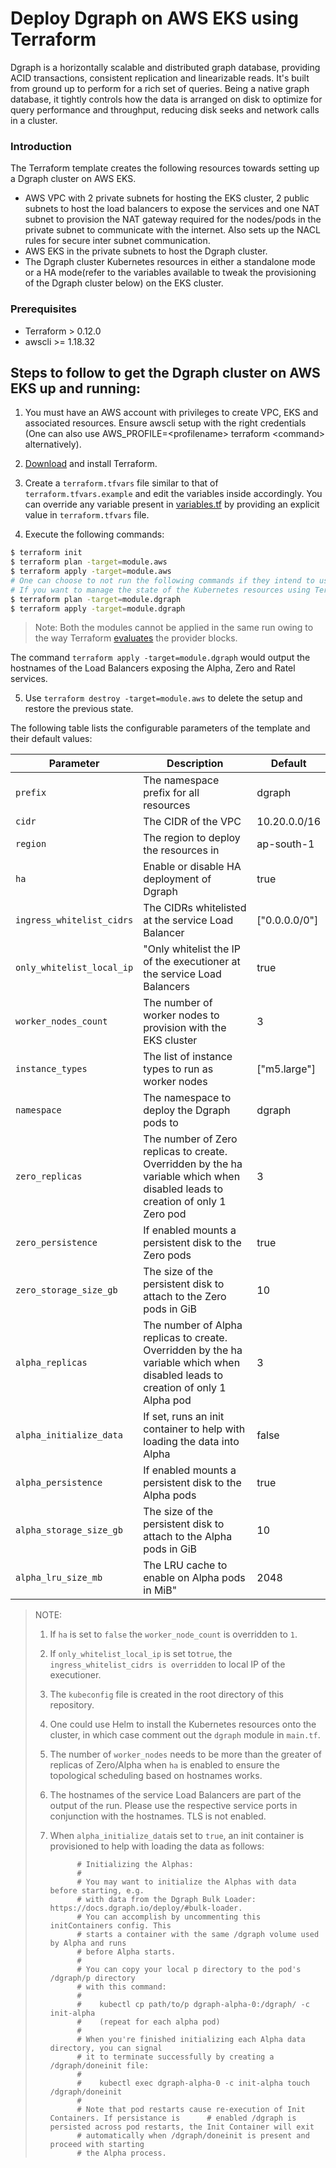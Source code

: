 # Deploy Dgraph on AWS EKS using Terraform

Dgraph is a horizontally scalable and distributed graph database, providing ACID transactions,
consistent replication and linearizable reads. It's built from ground up to perform for a rich set
of queries. Being a native graph database, it tightly controls how the data is arranged on disk to
optimize for query performance and throughput, reducing disk seeks and network calls in a cluster.

### Introduction

The Terraform template creates the following resources towards setting up a Dgraph cluster on AWS EKS.

- AWS VPC with 2 private subnets for hosting the EKS cluster, 2 public subnets to host the load balancers to expose the services and one NAT subnet to provision the NAT gateway required for the nodes/pods in the private subnet to communicate with the internet. Also sets up the NACL rules for secure inter subnet communication.
- AWS EKS in the private subnets to host the Dgraph cluster.
- The Dgraph cluster Kubernetes resources in either a standalone mode or a HA mode(refer to the variables available to tweak the provisioning of the Dgraph cluster below) on the EKS cluster.

### Prerequisites

- Terraform > 0.12.0
- awscli >= 1.18.32

## Steps to follow to get the Dgraph cluster on AWS EKS up and running:

1. You must have an AWS account with privileges to create VPC, EKS and associated resources. Ensure awscli setup with the right credentials (One can also use AWS_PROFILE=\<profilename\> terraform \<command\> alternatively).

2. [Download](https://terraform.io/downloads.html) and install Terraform.

3. Create a `terraform.tfvars` file similar to that of `terraform.tfvars.example` and edit the variables inside accordingly.
   You can override any variable present in [variables.tf](./variables.tf) by providing an explicit value in `terraform.tfvars` file.

4. Execute the following commands:

```sh
$ terraform init
$ terraform plan -target=module.aws
$ terraform apply -target=module.aws
# One can choose to not run the following commands if they intend to use Helm to provision their resources on the Kubernetes cluster
# If you want to manage the state of the Kubernetes resources using Terraform, run the following commands as well
$ terraform plan -target=module.dgraph
$ terraform apply -target=module.dgraph
```

> Note: Both the modules cannot be applied in the same run owing to the way Terraform [evaluates](https://www.terraform.io/docs/providers/kubernetes/index.html#stacking-with-managed-kubernetes-cluster-resources) the provider blocks.

The command `terraform apply -target=module.dgraph` would output the hostnames of the Load Balancers exposing the Alpha, Zero and Ratel services. 

5. Use `terraform destroy -target=module.aws` to delete the setup and restore the previous state.



The following table lists the configurable parameters of the template and their default values:

| Parameter                 | Description                                                  | Default       |
| ------------------------- | ------------------------------------------------------------ | ------------- |
| `prefix`                  | The namespace prefix for all resources                       | dgraph        |
| `cidr`                    | The CIDR of the VPC                                          | 10.20.0.0/16  |
| `region`                  | The region to deploy the resources in                        | ap-south-1    |
| `ha`                      | Enable or disable HA deployment of Dgraph                    | true          |
| `ingress_whitelist_cidrs` | The CIDRs whitelisted at the service Load Balancer | ["0.0.0.0/0"] |
| `only_whitelist_local_ip` | "Only whitelist the IP of the executioner at the service Load Balancers | true          |
| `worker_nodes_count`      | The number of worker nodes to provision with the EKS cluster | 3             |
| `instance_types`		          | The list of instance types to run as worker nodes | ["m5.large"] |
| `namespace`               | The namespace to deploy the Dgraph pods to                   | dgraph        |
| `zero_replicas`           | The number of Zero replicas to create. Overridden by the ha variable which when disabled leads to creation of only 1 Zero pod | 3             |
| `zero_persistence`        | If enabled mounts a persistent disk to the Zero pods         | true          |
| `zero_storage_size_gb`       | The size of the persistent disk to attach to the Zero pods in GiB | 10            |
| `alpha_replicas`          | The number of Alpha replicas to create. Overridden by the ha variable which when disabled leads to creation of only 1 Alpha pod | 3             |
| `alpha_initialize_data`   | If set, runs an init container to help with loading the data into Alpha | false         |
| `alpha_persistence`       | If enabled mounts a persistent disk to the Alpha pods        | true          |
| `alpha_storage_size_gb`      | The size of the persistent disk to attach to the Alpha pods in GiB | 10            |
| `alpha_lru_size_mb`               | The LRU cache to enable on Alpha pods in MiB"                | 2048          |


> NOTE: 
>
> 1. If `ha` is set to `false` the `worker_node_count` is overridden to `1`.
>
> 2. If `only_whitelist_local_ip` is set to`true`, the `ingress_whitelist_cidrs is overridden` to local IP of the executioner.
>
> 3. The `kubeconfig` file is created in the root directory of this repository.
>
> 4. One could use Helm to install the Kubernetes resources onto the cluster, in which case comment out the `dgraph` module in `main.tf`.
>
> 5. The number of `worker_nodes` needs to be more than the greater of replicas of Zero/Alpha when `ha` is enabled to ensure the topological scheduling based on hostnames works.
> 
> 6. The hostnames of the service Load Balancers are part of the output of the run. Please use the respective service ports in conjunction with the hostnames. TLS is not enabled.
>
> 7. When `alpha_initialize_data`is set to `true`, an init container is provisioned to help with loading the data as follows:
>
>    ```
>          # Initializing the Alphas:
>          #
>          # You may want to initialize the Alphas with data before starting, e.g.
>          # with data from the Dgraph Bulk Loader: https://docs.dgraph.io/deploy/#bulk-loader.
>          # You can accomplish by uncommenting this initContainers config. This
>          # starts a container with the same /dgraph volume used by Alpha and runs
>          # before Alpha starts.
>          #
>          # You can copy your local p directory to the pod's /dgraph/p directory
>          # with this command:
>          #
>          #    kubectl cp path/to/p dgraph-alpha-0:/dgraph/ -c init-alpha
>          #    (repeat for each alpha pod)
>          #
>          # When you're finished initializing each Alpha data directory, you can signal
>          # it to terminate successfully by creating a /dgraph/doneinit file:
>          #
>          #    kubectl exec dgraph-alpha-0 -c init-alpha touch /dgraph/doneinit
>          #
>          # Note that pod restarts cause re-execution of Init Containers. If persistance is 	  # enabled /dgraph is persisted across pod restarts, the Init Container will exit
>          # automatically when /dgraph/doneinit is present and proceed with starting
>          # the Alpha process.
>    ```
